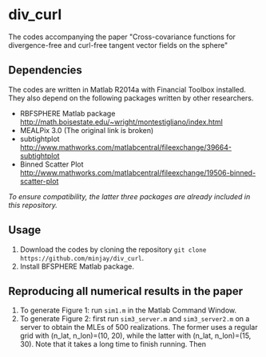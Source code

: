 # div_curl
The codes accompanying the paper "Cross-covariance functions for divergence-free and curl-free tangent vector fields on the sphere"

## Dependencies
The codes are written in Matlab R2014a with Financial Toolbox installed. They also depend on the following packages written by other researchers.

* RBFSPHERE Matlab package http://math.boisestate.edu/~wright/montestigliano/index.html
* MEALPix 3.0 (The original link is broken)
* subtightplot http://www.mathworks.com/matlabcentral/fileexchange/39664-subtightplot
* Binned Scatter Plot http://www.mathworks.com/matlabcentral/fileexchange/19506-binned-scatter-plot

*To ensure compatibility, the latter three packages are already included in this repository.*

## Usage
1. Download the codes by cloning the repository `git clone https://github.com/minjay/div_curl`.
2. Install BFSPHERE Matlab package.

## Reproducing all numerical results in the paper
1. To generate Figure 1: run `sim1.m` in the Matlab Command Window.
2. To generate Figure 2: first run `sim3_server.m` and `sim3_server2.m` on a server to obtain the MLEs of 500 realizations. The former uses a regular grid with (n_lat, n_lon)=(10, 20), while the latter with (n_lat, n_lon)=(15, 30). Note that it takes a long time to finish running. Then 


